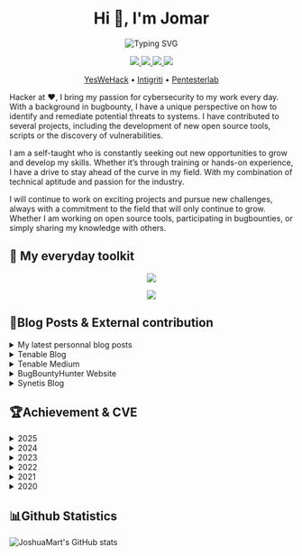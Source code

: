 
<h1 align="center">Hi 👋, I'm Jomar</h1>

<p align="center"><img src="https://readme-typing-svg.demolab.com?font=Fira+Code&weight=700&size=17&pause=1000&color=E84A4A&center=true&multiline=true&random=false&width=435&lines=A+passionate+Research+Engineer+at+Tenable+;and+BugHunter" alt="Typing SVG" /></p>

<p align="center">
  <a href="mailto:contact@jomar.fr">
    <img src="https://img.shields.io/badge/contact@jomar.fr-0078D4?style=for-the-badge&logo=Gmail&logoColor=00AEFF&labelColor=black&color=black">
  </a>
  <a href="https://blog.jomar.fr/">
    <img src="https://img.shields.io/badge/-Blog-blue?style=for-the-badge&logo=Blogger&logoColor=00AEFF&labelColor=black&color=black">
  </a>
  <a href="https://www.linkedin.com/in/joshua-martinelle-a34911133/">
    <img src="https://img.shields.io/badge/-Linkedin-blue?style=for-the-badge&logo=Linkedin&logoColor=00AEFF&labelColor=black&color=black">
  </a>
  <a href="https://twitter.com/J0_mart">
    <img src="https://img.shields.io/badge/-J0_mart-blue?style=for-the-badge&logo=X&logoColor=00AEFF&labelColor=black&color=black">
  </a>
</p>

<p align="center">  
  <a href="https://yeswehack.com/hunters/jomar">YesWeHack</a> •  
  <a href="https://app.intigriti.com/profile/jomar">Intigriti</a> •  
  <a href="https://pentesterlab.com/profile/J0mar">Pentesterlab</a>
</p>

<p>Hacker at ❤️, I bring my passion for cybersecurity to my work every day. With a background in bugbounty, I have a unique perspective on how to identify and remediate potential threats to systems. I have contributed to several projects, including the development of new open source tools, scripts or the discovery of vulnerabilities.</p>
<p>I am a self-taught who is constantly seeking out new opportunities to grow and develop my skills. Whether it’s through training or hands-on experience, I have a drive to stay ahead of the curve in my field. With my combination of technical aptitude and passion for the industry.</p>

<p>I will continue to work on exciting projects and pursue new challenges, always with a commitment to the field that will only continue to grow. Whether I am working on open source tools, participating in bugbounties, or simply sharing my knowledge with others.</p>


<h2>🧰 My everyday toolkit</h2>

<p align="center">
  <img src="https://skillicons.dev/icons?i=ruby,rails,php,laravel,go,python,javascript,astro" />
</p>

<p align="center">
  <img src="https://skillicons.dev/icons?i=bash,docker,git,linux,nginx,postgres,mysql" />
</p>

<h2>📝Blog Posts & External contribution</h2>

<details>
  <summary>My latest personnal blog posts</summary>

  * [Hookd: A Lightweight Out-of-Band Interaction Server](https://blog.jomar.fr/posts/2025/hookd/)
  * [Simple Monitoring Solution](https://blog.jomar.fr/posts/2025/simple_monitoring/)
  * [Bruteforce vs Permutations](https://blog.jomar.fr/posts/2023/bruteforce_vs_permutations/)
</details>

<details>
  <summary>Tenable Blog</summary>

  * [Bypass a Patch for BentoML’s Server-Side Request Forgery Vulnerability CVE-2025-54381](https://www.tenable.com/blog/how-tenable-bypassed-patch-for-bentoml-ssrf-vulnerability-CVE-2025-54381)
  * [Identifying Web Cache Poisoning and Web Cache Deception](https://www.tenable.com/blog/identifying-web-cache-poisoning-and-web-cache-deception-how-tenable-web-app-scanning-can-help)
  * [Password Management and Authentication Best Practices](https://www.tenable.com/blog/password-management-and-authentication-best-practices)
  * [Identifying XML External Entity](https://www.tenable.com/blog/identifying-xml-external-entity-how-tenable-io-web-application-scanning-can-help)
  * [Identifying Server Side Request Forgery](https://www.tenable.com/blog/identifying-server-side-request-forgery-how-tenable-io-web-application-scanning-can-help)
</details>

<details>
  <summary>Tenable Medium</summary>

  * [CVE-2024–8182 : Accidental Discovery of an Unauthenticated DoS](https://medium.com/tenable-techblog/cve-2024-8182-accidental-discovery-of-an-unauthenticated-dos-1d89947a09a4)
  * [Solidus — Code Review](https://medium.com/tenable-techblog/solidus-code-review-7e9b606a5c10)
  * [WordPress MyCalendar Plugin — Unauthenticated SQL Injection(CVE-2023–6360)](https://medium.com/tenable-techblog/wordpress-mycalendar-plugin-unauthenticated-sql-injection-cve-2023-6360-d272887ddf12)
  * [WordPress BuddyForms Plugin — Unauthenticated Insecure Deserialization (CVE-2023–26326)](https://medium.com/tenable-techblog/wordpress-buddyforms-plugin-unauthenticated-insecure-deserialization-cve-2023-26326-3becb5575ed8)
  * [Multiples WordPress plugins CVE analysis](https://medium.com/tenable-techblog/multiples-wordpress-plugins-cve-analysis-28843a8b8fd0)
  * [Wordpress 6.0.3 Patch Analysis](https://medium.com/tenable-techblog/wordpress-6-0-3-patch-analysis-6a2c0707cda6)
</details>

<details>
  <summary>BugBountyHunter Website</summary>

  * [Mass assignment and learning new things](https://www.bugbountyhunter.com/articles/?on=mass-assignment-and-learning-new-things)
  * [My Methodology during Firstblood](https://www.bugbountyhunter.com/articles/?on=firstbloodhackers)
</details>
  
<details>
  <summary>Synetis Blog</summary>
  
  * [AMSI et Antivirus :
des protections loin d’être suffisantes !](https://www.synetis.com/amsi-antivirus/)
  * [Gestion des mots de passe côté backend, Hash & Assaisonnement !](https://www.synetis.com/gestion-mdp/)
  * [Illustrations d’attaques sur le wifi](https://www.synetis.com/illustrations-dattaques-sur-le-wifi/)
</details>
  

<h2>🏆Achievement & CVE</h2>

<details>
  <summary>2025</summary>

  * [TRA-2025-34](https://www.tenable.com/security/research/tra-2025-34) - BentoML CVE-2025-54381 (SSRF) Bypass in [BentoML](https://github.com/bentoml/BentoML)
  * [TRA-2025-33](https://www.tenable.com/security/research/tra-2025-33) - Exposed API Key in [Feed Them Social](https://wordpress.org/plugins/feed-them-social/)
  * [TRA-2025-32](https://www.tenable.com/security/research/tra-2025-32) - Exposed API Key in [WP Social Ninja](https://wordpress.org/plugins/wp-social-reviews/)
  * [CVE-2025-2304](https://www.tenable.com/security/research/tra-2025-09) - Privilege Escalation in [Camaleon CMS](https://github.com/owen2345/camaleon-cms)
</details>

<details>
  <summary>2024</summary>

  * [CVE-2024-12015](https://www.tenable.com/security/research/tra-2024-47) - Authenticated SQL Injection in [Project Manager](https://wordpress.org/plugins/wedevs-project-manager/)
  * [CVE-2024-10859](https://www.tenable.com/security/research/tra-2024-44) - Unauthenticated SQL Injection in [Surecart](https://wordpress.org/plugins/surecart/)
  * [CVE-2024-9148](https://www.tenable.com/security/research/tra-2024-40) - Stored Cross-Site Scripting in [Flowise](https://github.com/FlowiseAI/Flowise)
  * [CVE-2024-8182](https://www.tenable.com/security/research/tra-2024-34) - Unauthenticated Denial of Service in [Flowise](https://github.com/FlowiseAI/Flowise)
  * [CVE-2024-7790](https://www.tenable.com/security/research/tra-2024-31) - Stored Cross-Site Scripting in [DevikaAI](https://github.com/stitionai/devika)
  * [CVE-2024-7297](https://www.tenable.com/security/research/tra-2024-26) - Privilege Escalation in [Langflow](https://github.com/langflow-ai/langflow)
  * [CVE-2024-4960](https://nvd.nist.gov/vuln/detail/CVE-2024-4860) - Reflected Cross-Site Scripting in [WP RSS Aggregator](https://fr.wordpress.org/plugins/wp-rss-aggregator/)
  * [CVE-2024-4959](https://nvd.nist.gov/vuln/detail/CVE-2024-4859) - Stored Cross-Site Scripting in [Solidus](https://github.com/solidusio/solidus/)
  * [CVE-2024-1063](https://nvd.nist.gov/vuln/detail/CVE-2024-1063) - Unauthenticated Blind SSRF in [AppWrite](https://www.tenable.com/security/research/tra-2024-03)
  * [CVE-2024-1061](https://nvd.nist.gov/vuln/detail/CVE-2024-1061) - Unauthenticated SQL Injection in [HTML5 Video Player](https://www.tenable.com/security/research/tra-2024-02)
</details>

<details>
  <summary>2023</summary>

  * [CVE-2023-6360](https://www.tenable.com/security/research/tra-2023-40) - Unauthenticated SQL Injection in [My Calendar](https://wordpress.org/plugins/my-calendar/)
  * [CVE-2023-4137](https://www.tenable.com/security/research/tra-2023-26) - Unauthenticated Reflected Cross-Site Scripting in [AYS Popup Box](https://wordpress.org/plugins/ays-popup-box/)
  * [CVE-2023-28667](https://www.tenable.com/security/research/tra-2023-7) - Unauthenticated Insecure Deserialization in [Lead Generated](https://wordpress.org/plugins/lead-generated/)
  * [CVE-2023-28666](https://www.tenable.com/cve/CVE-2023-28666) - Authenticated Reflected Cross-Site Scripting in [InPost Gallery WordPress plugin](https://wordpress.org/support/plugin/inpost-gallery/)
  * [CVE-2023-28665](https://www.tenable.com/cve/CVE-2023-28665) - Authenticated Reflected Cross-Site Scripting in [Bulk Price Update](https://wordpress.org/plugins/woo-bulk-price-update/)
  * [CVE-2023-28664](https://www.tenable.com/cve/CVE-2023-28664) - Authenticated Reflected Cross-Site Scripting in [MDTF – Meta Data and Taxonomies Filter](https://wordpress.org/plugins/wp-meta-data-filter-and-taxonomy-filter/)
  * [CVE-2023-28663](https://www.tenable.com/cve/CVE-2023-28663) - Authenticated SQL Injection in [Formidable PRO2PDF](https://wordpress.org/plugins/formidablepro-2-pdf//)
  * [CVE-2023-28662](https://www.tenable.com/cve/CVE-2023-28662) - Unauthenticated SQL Injection in [Gift Vouchers and Packages](https://wordpress.org/plugins/gift-voucher/)
  * [CVE-2023-28661](https://www.tenable.com/cve/CVE-2023-28661) - Authenticated SQL Injection in [WP Popup Banners](https://wordpress.org/plugins/p-popup-banners/)
  * [CVE-2023-28660](https://www.tenable.com/cve/CVE-2023-28660) - Authenticated SQL Injection in [Events Made Easy](https://wordpress.org/plugins/events-made-easy/)
  * [CVE-2023-28659](https://www.tenable.com/cve/CVE-2023-28659) - Authenticated SQL Injection in [Waiting: One-click countdowns](https://wordpress.org/plugins/waiting/)
  * [CVE-2023-28017](https://www.tenable.com/security/research/tra-2023-20) - Stored Cross-Site Scripting in [CraftCMS](https://github.com/craftcms/cms)
  * [CVE-2023-26326](https://www.tenable.com/security/research/tra-2023-7) - Unauthenticated Insecure Deserialization in [Buddyforms](https://wordpress.org/plugins/buddyforms/)
  * [CVE-2023-26325](https://www.tenable.com/cve/CVE-2023-26325) - Authenticated SQL Injection in [ReviewX](https://wordpress.org/plugins/reviewx/)
  * [CVE-2023-23492](https://www.tenable.com/security/research/tra-2023-3) - Unauthenticated Reflected Cross-Site Scripting in [Login with Phone Number](https://wordpress.org/plugins/login-with-phone-number/)
  * [CVE-2023-23491](https://www.tenable.com/security/research/tra-2023-3) - Unauthenticated Reflected Cross-Site Scripting in [Quick Event Manager](https://wordpress.org/plugins/quick-event-manager/)
  * [CVE-2023-23490](https://www.tenable.com/security/research/tra-2023-2) - Authenticated SQL Injection in [Survey Maker](https://wordpress.org/plugins/survey-maker)
  * [CVE-2023-23489](https://www.tenable.com/security/research/tra-2023-2) - Unauthenticated SQL Injection in [Easy Digital Downloads](https://wordpress.org/plugins/easy-digital-downloads/)
  * [CVE-2023-23488](https://www.tenable.com/security/research/tra-2023-2) - Unauthenticated SQL Injection in [Paid Memberships Pro](https://wordpress.org/plugins/paid-memberships-pro)
  * [CVE-2023-0448](https://www.tenable.com/security/research/tra-2023-3) - Unauthenticated Reflected Cross-Site Scripting in [WP Helper Lite](https://wordpress.org/plugins/wp-helper-lite/)
</details>

<details>
  <summary>2022</summary>
  
  * [CVE-2022-1731](https://nvd.nist.gov/vuln/detail/CVE-2022-1731) - Unauthenticated SQL Injection in [Metasonic Doc WebClient](https://www.tenable.com/security/research/tra-2022-17)
  * [CVE-2022-38131](https://nvd.nist.gov/vuln/detail/CVE-2022-38131) - Unauthenticated Open Redirect in [RStudio Connect](https://www.tenable.com/security/research/tra-2022-30)
</details>

<details>
  <summary>2021</summary>
  
  * [CVE-2021-41262](https://nvd.nist.gov/vuln/detail/CVE-2021-41262) - Authenticated SQL Injection in [Galette](https://github.com/galette/galette/)
  * [CVE-2021-41261](https://nvd.nist.gov/vuln/detail/CVE-2021-41261) - Authenticated Stored Cross-Site Scripting in [Galette](https://github.com/galette/galette/)
  * [CVE-2021-41260](https://nvd.nist.gov/vuln/detail/CVE-2021-41260) - Cross-Site Request Forgery in [Galette](https://github.com/galette/galette/)
</details>

<details>
  <summary>2020</summary>
  
  * [CVE-2020-25070](https://nvd.nist.gov/vuln/detail/CVE-2020-25070) - Cross-Site Request Forgery in [USVN](http://www.usvn.info/news.html) with [Serizao](https://twitter.com/WilliamSerizao)
  * [CVE-2020-25069](https://nvd.nist.gov/vuln/detail/CVE-2020-25069) - Remote Code Execution in [USVN](http://www.usvn.info/news.html) with [Serizao](https://twitter.com/WilliamSerizao)
  * [CVE-2020-15081](https://nvd.nist.gov/vuln/detail/CVE-2020-15081) - Exposure of Sensitive Information in [PrestaShop](https://github.com/PrestaShop/PrestaShop/security/advisories/GHSA-997j-f42g-x57c)
  * Top 3 in duo with [Reptou](https://twitter.com/R_Marot) during a YesWeHack live event.
</details>

<h2>📊Github Statistics</h2>

![JoshuaMart's GitHub stats](https://github-readme-stats.vercel.app/api?username=JoshuaMart\&show_icons=true\&theme=radical) 
